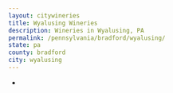 ```yaml
---
layout: citywineries
title: Wyalusing Wineries
description: Wineries in Wyalusing, PA
permalink: /pennsylvania/bradford/wyalusing/
state: pa
county: bradford
city: wyalusing
---
```

-
